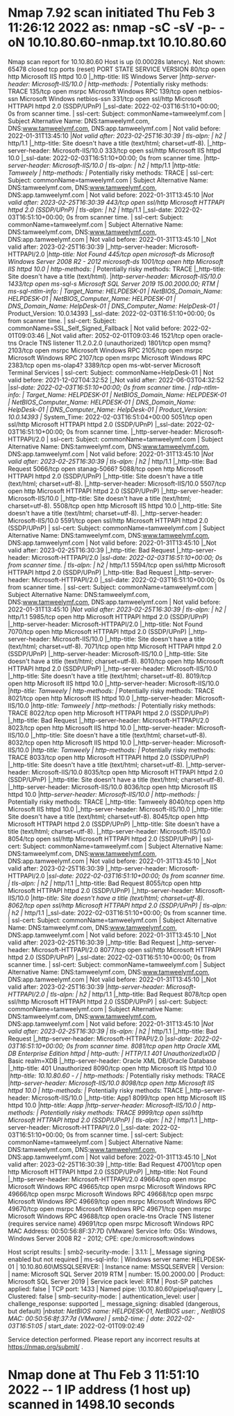 # Nmap 7.92 scan initiated Thu Feb  3 11:26:12 2022 as: nmap -sC -sV -p- -oN 10.10.80.60-nmap.txt 10.10.80.60
Nmap scan report for 10.10.80.60
Host is up (0.00028s latency).
Not shown: 65478 closed tcp ports (reset)
PORT      STATE SERVICE       VERSION
80/tcp    open  http          Microsoft IIS httpd 10.0
|_http-title: IIS Windows Server
|_http-server-header: Microsoft-IIS/10.0
| http-methods: 
|_  Potentially risky methods: TRACE
135/tcp   open  msrpc         Microsoft Windows RPC
139/tcp   open  netbios-ssn   Microsoft Windows netbios-ssn
331/tcp   open  ssl/http      Microsoft HTTPAPI httpd 2.0 (SSDP/UPnP)
|_ssl-date: 2022-02-03T16:51:10+00:00; 0s from scanner time.
| ssl-cert: Subject: commonName=tamweelymf.com
| Subject Alternative Name: DNS:tamweelymf.com, DNS:www.tamweelymf.com, DNS:app.tamweelymf.com
| Not valid before: 2022-01-31T13:45:10
|_Not valid after:  2023-02-25T16:30:39
| tls-alpn: 
|   h2
|_  http/1.1
|_http-title: Site doesn't have a title (text/html; charset=utf-8).
|_http-server-header: Microsoft-IIS/10.0
333/tcp   open  ssl/http      Microsoft IIS httpd 10.0
|_ssl-date: 2022-02-03T16:51:10+00:00; 0s from scanner time.
|_http-server-header: Microsoft-IIS/10.0
| tls-alpn: 
|   h2
|_  http/1.1
|_http-title: Tamweely
| http-methods: 
|_  Potentially risky methods: TRACE
| ssl-cert: Subject: commonName=tamweelymf.com
| Subject Alternative Name: DNS:tamweelymf.com, DNS:www.tamweelymf.com, DNS:app.tamweelymf.com
| Not valid before: 2022-01-31T13:45:10
|_Not valid after:  2023-02-25T16:30:39
443/tcp   open  ssl/http      Microsoft HTTPAPI httpd 2.0 (SSDP/UPnP)
| tls-alpn: 
|   h2
|_  http/1.1
|_ssl-date: 2022-02-03T16:51:10+00:00; 0s from scanner time.
| ssl-cert: Subject: commonName=tamweelymf.com
| Subject Alternative Name: DNS:tamweelymf.com, DNS:www.tamweelymf.com, DNS:app.tamweelymf.com
| Not valid before: 2022-01-31T13:45:10
|_Not valid after:  2023-02-25T16:30:39
|_http-server-header: Microsoft-HTTPAPI/2.0
|_http-title: Not Found
445/tcp   open  microsoft-ds  Microsoft Windows Server 2008 R2 - 2012 microsoft-ds
1001/tcp  open  http          Microsoft IIS httpd 10.0
| http-methods: 
|_  Potentially risky methods: TRACE
|_http-title: Site doesn't have a title (text/html).
|_http-server-header: Microsoft-IIS/10.0
1433/tcp  open  ms-sql-s      Microsoft SQL Server 2019 15.00.2000.00; RTM
| ms-sql-ntlm-info: 
|   Target_Name: HELPDESK-01
|   NetBIOS_Domain_Name: HELPDESK-01
|   NetBIOS_Computer_Name: HELPDESK-01
|   DNS_Domain_Name: HelpDesk-01
|   DNS_Computer_Name: HelpDesk-01
|_  Product_Version: 10.0.14393
|_ssl-date: 2022-02-03T16:51:10+00:00; 0s from scanner time.
| ssl-cert: Subject: commonName=SSL_Self_Signed_Fallback
| Not valid before: 2022-02-01T09:03:46
|_Not valid after:  2052-02-01T09:03:46
1521/tcp  open  oracle-tns    Oracle TNS listener 11.2.0.2.0 (unauthorized)
1801/tcp  open  msmq?
2103/tcp  open  msrpc         Microsoft Windows RPC
2105/tcp  open  msrpc         Microsoft Windows RPC
2107/tcp  open  msrpc         Microsoft Windows RPC
2383/tcp  open  ms-olap4?
3389/tcp  open  ms-wbt-server Microsoft Terminal Services
| ssl-cert: Subject: commonName=HelpDesk-01
| Not valid before: 2021-12-02T04:32:52
|_Not valid after:  2022-06-03T04:32:52
|_ssl-date: 2022-02-03T16:51:10+00:00; 0s from scanner time.
| rdp-ntlm-info: 
|   Target_Name: HELPDESK-01
|   NetBIOS_Domain_Name: HELPDESK-01
|   NetBIOS_Computer_Name: HELPDESK-01
|   DNS_Domain_Name: HelpDesk-01
|   DNS_Computer_Name: HelpDesk-01
|   Product_Version: 10.0.14393
|_  System_Time: 2022-02-03T16:51:04+00:00
5051/tcp  open  ssl/http      Microsoft HTTPAPI httpd 2.0 (SSDP/UPnP)
|_ssl-date: 2022-02-03T16:51:10+00:00; 0s from scanner time.
|_http-server-header: Microsoft-HTTPAPI/2.0
| ssl-cert: Subject: commonName=tamweelymf.com
| Subject Alternative Name: DNS:tamweelymf.com, DNS:www.tamweelymf.com, DNS:app.tamweelymf.com
| Not valid before: 2022-01-31T13:45:10
|_Not valid after:  2023-02-25T16:30:39
| tls-alpn: 
|   h2
|_  http/1.1
|_http-title: Bad Request
5066/tcp  open  stanag-5066?
5088/tcp  open  http          Microsoft HTTPAPI httpd 2.0 (SSDP/UPnP)
|_http-title: Site doesn't have a title (text/html; charset=utf-8).
|_http-server-header: Microsoft-IIS/10.0
5507/tcp  open  http          Microsoft HTTPAPI httpd 2.0 (SSDP/UPnP)
|_http-server-header: Microsoft-IIS/10.0
|_http-title: Site doesn't have a title (text/html; charset=utf-8).
5508/tcp  open  http          Microsoft IIS httpd 10.0
|_http-title: Site doesn't have a title (text/html; charset=utf-8).
|_http-server-header: Microsoft-IIS/10.0
5591/tcp  open  ssl/http      Microsoft HTTPAPI httpd 2.0 (SSDP/UPnP)
| ssl-cert: Subject: commonName=tamweelymf.com
| Subject Alternative Name: DNS:tamweelymf.com, DNS:www.tamweelymf.com, DNS:app.tamweelymf.com
| Not valid before: 2022-01-31T13:45:10
|_Not valid after:  2023-02-25T16:30:39
|_http-title: Bad Request
|_http-server-header: Microsoft-HTTPAPI/2.0
|_ssl-date: 2022-02-03T16:51:10+00:00; 0s from scanner time.
| tls-alpn: 
|   h2
|_  http/1.1
5594/tcp  open  ssl/http      Microsoft HTTPAPI httpd 2.0 (SSDP/UPnP)
|_http-title: Bad Request
|_http-server-header: Microsoft-HTTPAPI/2.0
|_ssl-date: 2022-02-03T16:51:10+00:00; 0s from scanner time.
| ssl-cert: Subject: commonName=tamweelymf.com
| Subject Alternative Name: DNS:tamweelymf.com, DNS:www.tamweelymf.com, DNS:app.tamweelymf.com
| Not valid before: 2022-01-31T13:45:10
|_Not valid after:  2023-02-25T16:30:39
| tls-alpn: 
|   h2
|_  http/1.1
5985/tcp  open  http          Microsoft HTTPAPI httpd 2.0 (SSDP/UPnP)
|_http-server-header: Microsoft-HTTPAPI/2.0
|_http-title: Not Found
7070/tcp  open  http          Microsoft HTTPAPI httpd 2.0 (SSDP/UPnP)
|_http-server-header: Microsoft-IIS/10.0
|_http-title: Site doesn't have a title (text/html; charset=utf-8).
7071/tcp  open  http          Microsoft HTTPAPI httpd 2.0 (SSDP/UPnP)
|_http-server-header: Microsoft-IIS/10.0
|_http-title: Site doesn't have a title (text/html; charset=utf-8).
8010/tcp  open  http          Microsoft HTTPAPI httpd 2.0 (SSDP/UPnP)
|_http-server-header: Microsoft-IIS/10.0
|_http-title: Site doesn't have a title (text/html; charset=utf-8).
8019/tcp  open  http          Microsoft IIS httpd 10.0
|_http-server-header: Microsoft-IIS/10.0
|_http-title: Tamweely
| http-methods: 
|_  Potentially risky methods: TRACE
8021/tcp  open  http          Microsoft IIS httpd 10.0
|_http-server-header: Microsoft-IIS/10.0
|_http-title: Tamweely
| http-methods: 
|_  Potentially risky methods: TRACE
8022/tcp  open  http          Microsoft HTTPAPI httpd 2.0 (SSDP/UPnP)
|_http-title: Bad Request
|_http-server-header: Microsoft-HTTPAPI/2.0
8023/tcp  open  http          Microsoft IIS httpd 10.0
|_http-server-header: Microsoft-IIS/10.0
|_http-title: Site doesn't have a title (text/html; charset=utf-8).
8032/tcp  open  http          Microsoft IIS httpd 10.0
|_http-server-header: Microsoft-IIS/10.0
|_http-title: Tamweely
| http-methods: 
|_  Potentially risky methods: TRACE
8033/tcp  open  http          Microsoft HTTPAPI httpd 2.0 (SSDP/UPnP)
|_http-title: Site doesn't have a title (text/html; charset=utf-8).
|_http-server-header: Microsoft-IIS/10.0
8035/tcp  open  http          Microsoft HTTPAPI httpd 2.0 (SSDP/UPnP)
|_http-title: Site doesn't have a title (text/html; charset=utf-8).
|_http-server-header: Microsoft-IIS/10.0
8036/tcp  open  http          Microsoft IIS httpd 10.0
|_http-server-header: Microsoft-IIS/10.0
| http-methods: 
|_  Potentially risky methods: TRACE
|_http-title: Tamweely
8040/tcp  open  http          Microsoft IIS httpd 10.0
|_http-server-header: Microsoft-IIS/10.0
|_http-title: Site doesn't have a title (text/html; charset=utf-8).
8045/tcp  open  http          Microsoft HTTPAPI httpd 2.0 (SSDP/UPnP)
|_http-title: Site doesn't have a title (text/html; charset=utf-8).
|_http-server-header: Microsoft-IIS/10.0
8054/tcp  open  ssl/http      Microsoft HTTPAPI httpd 2.0 (SSDP/UPnP)
| ssl-cert: Subject: commonName=tamweelymf.com
| Subject Alternative Name: DNS:tamweelymf.com, DNS:www.tamweelymf.com, DNS:app.tamweelymf.com
| Not valid before: 2022-01-31T13:45:10
|_Not valid after:  2023-02-25T16:30:39
|_http-server-header: Microsoft-HTTPAPI/2.0
|_ssl-date: 2022-02-03T16:51:10+00:00; 0s from scanner time.
| tls-alpn: 
|   h2
|_  http/1.1
|_http-title: Bad Request
8055/tcp  open  http          Microsoft HTTPAPI httpd 2.0 (SSDP/UPnP)
|_http-server-header: Microsoft-IIS/10.0
|_http-title: Site doesn't have a title (text/html; charset=utf-8).
8062/tcp  open  ssl/http      Microsoft HTTPAPI httpd 2.0 (SSDP/UPnP)
| tls-alpn: 
|   h2
|_  http/1.1
|_ssl-date: 2022-02-03T16:51:10+00:00; 0s from scanner time.
| ssl-cert: Subject: commonName=tamweelymf.com
| Subject Alternative Name: DNS:tamweelymf.com, DNS:www.tamweelymf.com, DNS:app.tamweelymf.com
| Not valid before: 2022-01-31T13:45:10
|_Not valid after:  2023-02-25T16:30:39
|_http-title: Bad Request
|_http-server-header: Microsoft-HTTPAPI/2.0
8077/tcp  open  ssl/http      Microsoft HTTPAPI httpd 2.0 (SSDP/UPnP)
|_ssl-date: 2022-02-03T16:51:10+00:00; 0s from scanner time.
| ssl-cert: Subject: commonName=tamweelymf.com
| Subject Alternative Name: DNS:tamweelymf.com, DNS:www.tamweelymf.com, DNS:app.tamweelymf.com
| Not valid before: 2022-01-31T13:45:10
|_Not valid after:  2023-02-25T16:30:39
|_http-server-header: Microsoft-HTTPAPI/2.0
| tls-alpn: 
|   h2
|_  http/1.1
|_http-title: Bad Request
8078/tcp  open  ssl/http      Microsoft HTTPAPI httpd 2.0 (SSDP/UPnP)
| ssl-cert: Subject: commonName=tamweelymf.com
| Subject Alternative Name: DNS:tamweelymf.com, DNS:www.tamweelymf.com, DNS:app.tamweelymf.com
| Not valid before: 2022-01-31T13:45:10
|_Not valid after:  2023-02-25T16:30:39
| tls-alpn: 
|   h2
|_  http/1.1
|_http-title: Bad Request
|_http-server-header: Microsoft-HTTPAPI/2.0
|_ssl-date: 2022-02-03T16:51:10+00:00; 0s from scanner time.
8081/tcp  open  http          Oracle XML DB Enterprise Edition httpd
| http-auth: 
| HTTP/1.1 401 Unauthorized\x0D
|_  Basic realm=XDB
|_http-server-header: Oracle XML DB/Oracle Database
|_http-title: 401 Unauthorized
8090/tcp  open  http          Microsoft IIS httpd 10.0
|_http-title: 10.10.80.60 - /
| http-methods: 
|_  Potentially risky methods: TRACE
|_http-server-header: Microsoft-IIS/10.0
8098/tcp  open  http          Microsoft IIS httpd 10.0
| http-methods: 
|_  Potentially risky methods: TRACE
|_http-server-header: Microsoft-IIS/10.0
|_http-title: App1
8099/tcp  open  http          Microsoft IIS httpd 10.0
|_http-title: Aapp
|_http-server-header: Microsoft-IIS/10.0
| http-methods: 
|_  Potentially risky methods: TRACE
9999/tcp  open  ssl/http      Microsoft HTTPAPI httpd 2.0 (SSDP/UPnP)
| tls-alpn: 
|   h2
|_  http/1.1
|_http-server-header: Microsoft-HTTPAPI/2.0
|_ssl-date: 2022-02-03T16:51:10+00:00; 0s from scanner time.
| ssl-cert: Subject: commonName=tamweelymf.com
| Subject Alternative Name: DNS:tamweelymf.com, DNS:www.tamweelymf.com, DNS:app.tamweelymf.com
| Not valid before: 2022-01-31T13:45:10
|_Not valid after:  2023-02-25T16:30:39
|_http-title: Bad Request
47001/tcp open  http          Microsoft HTTPAPI httpd 2.0 (SSDP/UPnP)
|_http-title: Not Found
|_http-server-header: Microsoft-HTTPAPI/2.0
49664/tcp open  msrpc         Microsoft Windows RPC
49665/tcp open  msrpc         Microsoft Windows RPC
49666/tcp open  msrpc         Microsoft Windows RPC
49668/tcp open  msrpc         Microsoft Windows RPC
49669/tcp open  msrpc         Microsoft Windows RPC
49670/tcp open  msrpc         Microsoft Windows RPC
49671/tcp open  msrpc         Microsoft Windows RPC
49688/tcp open  oracle-tns    Oracle TNS listener (requires service name)
49691/tcp open  msrpc         Microsoft Windows RPC
MAC Address: 00:50:56:8F:37:7D (VMware)
Service Info: OSs: Windows, Windows Server 2008 R2 - 2012; CPE: cpe:/o:microsoft:windows

Host script results:
| smb2-security-mode: 
|   3.1.1: 
|_    Message signing enabled but not required
| ms-sql-info: 
|   Windows server name: HELPDESK-01
|   10.10.80.60\MSSQLSERVER: 
|     Instance name: MSSQLSERVER
|     Version: 
|       name: Microsoft SQL Server 2019 RTM
|       number: 15.00.2000.00
|       Product: Microsoft SQL Server 2019
|       Service pack level: RTM
|       Post-SP patches applied: false
|     TCP port: 1433
|     Named pipe: \\10.10.80.60\pipe\sql\query
|_    Clustered: false
| smb-security-mode: 
|   authentication_level: user
|   challenge_response: supported
|_  message_signing: disabled (dangerous, but default)
|_nbstat: NetBIOS name: HELPDESK-01, NetBIOS user: <unknown>, NetBIOS MAC: 00:50:56:8f:37:7d (VMware)
| smb2-time: 
|   date: 2022-02-03T16:51:05
|_  start_date: 2022-02-01T09:02:49

Service detection performed. Please report any incorrect results at https://nmap.org/submit/ .
# Nmap done at Thu Feb  3 11:51:10 2022 -- 1 IP address (1 host up) scanned in 1498.10 seconds
